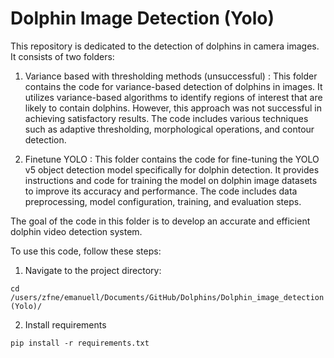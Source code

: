 # Dolphin Image Detection (Yolo)

This repository is dedicated to the detection of dolphins in camera images. It consists of two folders:

1. Variance based with thresholding methods (unsuccessful) : 
    This folder contains the code for variance-based detection of dolphins in images. It utilizes variance-based algorithms to identify regions of interest that are likely to contain dolphins. However, this approach was not successful in achieving satisfactory results. The code includes various techniques such as adaptive thresholding, morphological operations, and contour detection.

2. Finetune YOLO : 
    This folder contains the code for fine-tuning the YOLO v5 object detection model specifically for dolphin detection. It provides instructions and code for training the model on dolphin image datasets to improve its accuracy and performance. The code includes data preprocessing, model configuration, training, and evaluation steps.

The goal of the code in this folder is to develop an accurate and efficient dolphin video detection system.


To use this code, follow these steps:

1. Navigate to the project directory:
```
cd /users/zfne/emanuell/Documents/GitHub/Dolphins/Dolphin_image_detection (Yolo)/
```
2. Install requirements
```
pip install -r requirements.txt
```
